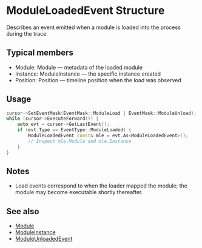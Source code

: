 # ModuleLoadedEvent Structure

Describes an event emitted when a module is loaded into the process during the trace.

## Typical members
- Module: Module — metadata of the loaded module
- Instance: ModuleInstance — the specific instance created
- Position: Position — timeline position when the load was observed

## Usage
```cpp
cursor->SetEventMask(EventMask::ModuleLoad | EventMask::ModuleUnload);
while (cursor->ExecuteForward()) {
    auto evt = cursor->GetLastEvent();
    if (evt.Type == EventType::ModuleLoaded) {
        ModuleLoadedEvent const& mle = evt.As<ModuleLoadedEvent>();
        // Inspect mle.Module and mle.Instance
    }
}
```

## Notes
- Load events correspond to when the loader mapped the module; the module may become executable shortly thereafter.

## See also
- [Module](struct-Module.md)
- [ModuleInstance](struct-ModuleInstance.md)
- [ModuleUnloadedEvent](struct-ModuleUnloadedEvent.md)
